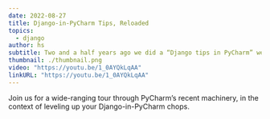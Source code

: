 ```yaml
---
date: 2022-08-27
title: Django-in-PyCharm Tips, Reloaded
topics:
  - django
author: hs
subtitle: Two and a half years ago we did a “Django tips in PyCharm” webinar. This refresher swaps out some tips, but also shows lots of new goodness in the IDE.
thumbnail: ./thumbnail.png
video: "https://youtu.be/1_0AYQkLqAA"
linkURL: "https://youtu.be/1_0AYQkLqAA"
---
```


Join us for a wide-ranging tour through PyCharm’s recent machinery, in the context of leveling up your Django-in-PyCharm chops.
